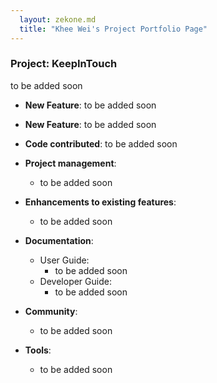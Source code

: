```yaml
---
  layout: zekone.md
  title: "Khee Wei's Project Portfolio Page"
---
```


### Project: KeepInTouch

to be added soon

* **New Feature**: to be added soon

* **New Feature**: to be added soon

* **Code contributed**: to be added soon

* **Project management**:
  * to be added soon

* **Enhancements to existing features**:
  * to be added soon

* **Documentation**:
  * User Guide:
    * to be added soon
  * Developer Guide:
    * to be added soon

* **Community**:
  * to be added soon

* **Tools**:
  * to be added soon

